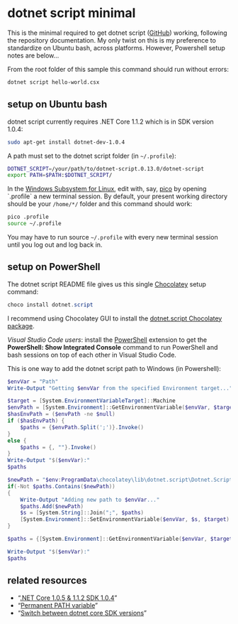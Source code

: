 # dotnet script minimal

This is the minimal required to get dotnet script ([GitHub](https://github.com/filipw/dotnet-script)) working, following the repository documentation. My only twist on this is my preference to standardize on Ubuntu bash, across platforms. However, Powershell setup notes are below…

From the root folder of this sample this command should run without errors:

```bash
dotnet script hello-world.csx
```

## setup on Ubuntu bash

dotnet script currently requires .NET Core 1.1.2 which is in SDK version 1.0.4:

```bash
sudo apt-get install dotnet-dev-1.0.4
```

A path must set to the dotnet script folder (in `~/.profile`):

```bash
DOTNET_SCRIPT=/your/path/to/dotnet-script.0.13.0/dotnet-script
export PATH=$PATH:$DOTNET_SCRIPT/
```

In the [Windows Subsystem for Linux](https://msdn.microsoft.com/en-us/commandline/wsl/about), edit with, say, [pico](https://en.wikipedia.org/wiki/Pico_(text_editor)) by opening `.profile` a new terminal session. By default, your present working directory should be your `/home/*/` folder and this command should work:

```bash
pico .profile
source ~/.profile
```

You may have to run source `~/.profile` with every new terminal session until you log out and log back in.

## setup on PowerShell

The dotnet script README file gives us this single [Chocolatey](https://chocolatey.org/) setup command:

```PowerShell
choco install dotnet.script
```

I recommend using Chocolatey GUI to  install the [dotnet.script Chocolatey package](https://chocolatey.org/packages/dotnet.script).

_Visual Studio Code users_: install the [PowerShell](https://marketplace.visualstudio.com/items?itemName=ms-vscode.PowerShell) extension to get the **PowerShell: Show Integrated Console** command to run PowerShell and bash sessions on top of each other in Visual Studio Code.

This is one way to add the dotnet script path to Windows (in Powershell):

```ps1
$envVar = "Path"
Write-Output "Getting $envVar from the specified Environment target..."

$target = [System.EnvironmentVariableTarget]::Machine
$envPath = [System.Environment]::GetEnvironmentVariable($envVar, $target)
$hasEnvPath = ($envPath -ne $null)
if ($hasEnvPath) {
    $paths = {$envPath.Split(';')}.Invoke()
}
else {
    $paths = {, ""}.Invoke()
}
Write-Output "$($envVar):"
$paths

$newPath = "$env:ProgramData\chocolatey\lib\dotnet.script\Dotnet.Script"
if(-Not $paths.Contains($newPath))
{
    Write-Output "Adding new path to $envVar..."
    $paths.Add($newPath)
    $s = [System.String]::Join(";", $paths)
    [System.Environment]::SetEnvironmentVariable($envVar, $s, $target)
}

$paths = {[System.Environment]::GetEnvironmentVariable($envVar, $target).Split(';')}.Invoke()

Write-Output "$($envVar):"
$paths
```

## related resources

* “[.NET Core 1.0.5 & 1.1.2 SDK 1.0.4](https://github.com/dotnet/core/blob/master/release-notes/download-archives/1.1.2-download.md)”
* “[Permanent PATH variable](https://askubuntu.com/questions/500775/permanent-path-variable)”
* “[Switch between dotnet core SDK versions](https://stackoverflow.com/questions/42077229/switch-between-dotnet-core-sdk-versions)”